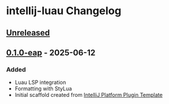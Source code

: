 <!-- Keep a Changelog guide -> https://keepachangelog.com -->

# intellij-luau Changelog

## [Unreleased]

## [0.1.0-eap] - 2025-06-12

### Added

- Luau LSP integration
- Formatting with StyLua
- Initial scaffold created from [IntelliJ Platform Plugin Template](https://github.com/JetBrains/intellij-platform-plugin-template)

[Unreleased]: https://github.com/AleksandrSl/intellij-luau/compare/v0.1.0-eap...HEAD
[0.1.0-eap]: https://github.com/AleksandrSl/intellij-luau/commits/v0.1.0-eap
